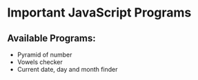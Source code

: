# Important JavaScript Programs

## Available Programs:

-  Pyramid of number
-  Vowels checker
-  Current date, day and month finder
